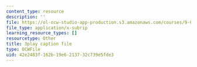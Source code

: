```yaml
---
content_type: resource
description: ''
file: https://ol-ocw-studio-app-production.s3.amazonaws.com/courses/9-00sc-introduction-to-psychology-fall-2011/42e2483f162b19e6213732c739e5fde3_qZdm4mpQA_8.srt
file_type: application/x-subrip
learning_resource_types: []
resourcetype: Other
title: 3play caption file
type: OCWFile
uid: 42e2483f-162b-19e6-2137-32c739e5fde3
---
```

